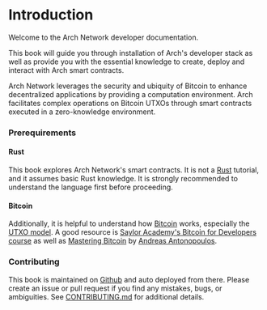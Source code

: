 # Introduction

Welcome to the Arch Network developer documentation.

This book will guide you through installation of Arch's developer stack as well as provide you with the essential knowledge to create, deploy and interact with Arch smart contracts.

Arch Network leverages the security and ubiquity of Bitcoin to enhance decentralized applications by providing a computation environment. Arch facilitates complex operations on Bitcoin UTXOs through smart contracts executed in a zero-knowledge environment.

### Prerequirements

#### Rust
This book explores Arch Network's smart contracts. It is not a [Rust](https://rust-lang.org) tutorial, and it assumes basic Rust knowledge. It is strongly recommended to understand the language first before proceeding. 

#### Bitcoin
Additionally, it is helpful to understand how [Bitcoin](https://bitcoin.org) works, especially the [UTXO model](https://en.wikipedia.org/wiki/Unspent_transaction_output). A good resource is [Saylor Academy's Bitcoin for Developers course](https://learn.saylor.org/course/view.php?id=500) as well as [Mastering Bitcoin](https://github.com/bitcoinbook/bitcoinbook) by [Andreas Antonopoulos](https://aantonop.com/).

### Contributing
This book is maintained on [Github](https://github.com/arch-network/arch-book) and auto deployed from there. Please create an issue or pull request if you find any mistakes, bugs, or ambiguities. See [CONTRIBUTING.md][contrib] for additional details.

[contrib]: https://github.com/arch-network/arch-book/blob/main/CONTRIBUTING.md
